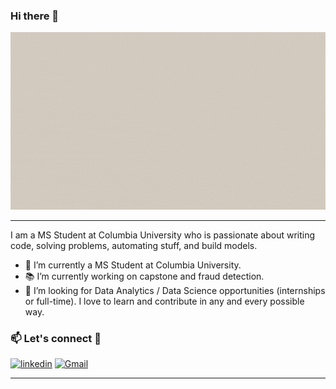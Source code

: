 ### Hi there 👋

![Name](https://github.com/Edwi-na/Edwi-na/blob/main/intro.gif)


---
I am a MS Student at Columbia University who is passionate about writing code, solving problems, automating stuff, and build models. 
- 🔭 I’m currently a MS Student at Columbia University.
- 📚 I’m currently working on capstone and fraud detection.
- 👯 I’m looking for Data Analytics / Data Science opportunities (internships or full-time). I love to learn and contribute in any and every possible way.

### 📫 Let's connect :speech_balloon:
[<img alt="linkedin" src="https://img.shields.io/badge/linkedin-%230077B5.svg?&style=for-the-badge&logo=linkedin&logoColor=white" />](https://www.linkedin.com/in/xiumingli/) [<img alt="Gmail" src="https://img.shields.io/badge/Gmail-D14836?style=for-the-badge&logo=gmail&logoColor=white" />](mailto:xiuming.l@outlook.com)

---




<!--
**Edwi-na/Edwi-na** is a ✨ _special_ ✨ repository because its `README.md` (this file) appears on your GitHub profile.

Here are some ideas to get you started:

- 🔭 I’m currently working on ...
- 🌱 I’m currently learning ...
- 👯 I’m looking to collaborate on ...
- 🤔 I’m looking for help with ...
- 💬 Ask me about ...
- 📫 How to reach me: ...
- 😄 Pronouns: ...
- ⚡ Fun fact: ...
-->
